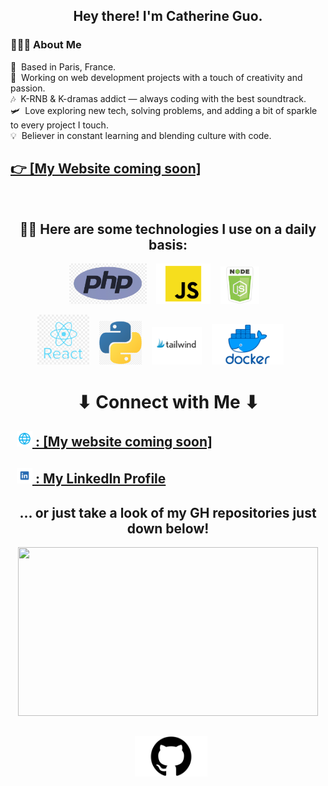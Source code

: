 <h2 align="center"> Hey there! I'm Catherine Guo. </h2>



<h3 align="left"> 👨🏻‍💻 About Me </h3>
<p align="left">
🌱 &nbsp;Based in Paris, France.<br>
💼 &nbsp;Working on web development projects with a touch of creativity and passion.<br>
🎶 &nbsp;K-RNB & K-dramas addict — always coding with the best soundtrack.<br>
🛩 &nbsp;Love exploring new tech, solving problems, and adding a bit of sparkle to every project I touch.<br>
💡 &nbsp;Believer in constant learning and blending culture with code.<br> 
</p>
<h2 align="left"><a href="#">👉 [My Website coming soon]</a></h2>

<br>

<h2 align="center">
  👷🏼 Here are some technologies I use on a daily basis:
</h2>
<p align="center">
<img height="65" src="php.png"> &nbsp;&nbsp;
<img height="65" src="javascript.png"> &nbsp;&nbsp;
<img height="60" src="nodejs.png"> &nbsp;&nbsp;
</p>
<p align="center">
<img height="80" src="react.png"> &nbsp;&nbsp;
<img height="70" src="python.png"> &nbsp;&nbsp;
<img height="60" src="tailwind.png"> &nbsp;&nbsp;
<img height="65" src="docker.png"> &nbsp;&nbsp;
<!--img height="50" src="https://github.com/chandan-reddy-k/chandan-reddy-k/blob/master/assets/graphql.png"--> &nbsp;&nbsp;
<br/>


<h1 align="center">⬇ Connect with Me ⬇</h2>
<h2>
&nbsp; <a href="#" target="_blank" rel="noopener noreferrer"><strong><img height="25" src="site.png"> : [My website coming soon]</strong></a>  
</h2>
<h2>
&nbsp; <a href="https://www.linkedin.com/in/cathguo" target="_blank" rel="noopener noreferrer"><strong><img height="25" src="linkedin.png"> : My LinkedIn Profile</strong></a>  
</h2>
<h2 align="center">... or just take a look of my GH repositories just down below!</h2>
<div align="center">
<img src="https://media.tenor.com/bwC5EGSZ3rUAAAAi/white-bear.gif" width="480" height="270" />
</div>
<h2 align="center">
&nbsp; <a href="https://github.com/Catcathg?tab=repositories" target="_blank" rel="noopener noreferrer"><strong><img height="65" src="gh.png"></strong></a>  
</h2>

